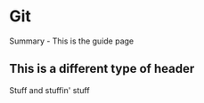 # Git

Summary - This is the guide page

## This is a different type of header

Stuff and stuffin' stuff
